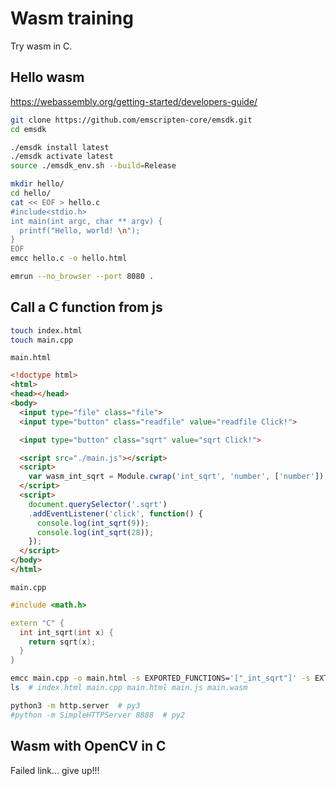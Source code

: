# Wasm training

Try wasm in C.


## Hello wasm

https://webassembly.org/getting-started/developers-guide/

```sh
git clone https://github.com/emscripten-core/emsdk.git
cd emsdk

./emsdk install latest
./emsdk activate latest
source ./emsdk_env.sh --build=Release

mkdir hello/
cd hello/
cat << EOF > hello.c
#include<stdio.h>
int main(int argc, char ** argv) {
  printf("Hello, world! \n");
}
EOF
emcc hello.c -o hello.html

emrun --no_browser --port 8080 .
```


## Call a C function from js

```sh
touch index.html
touch main.cpp
```

`main.html`
```html
<!doctype html>
<html>
<head></head>
<body>
  <input type="file" class="file">
  <input type="button" class="readfile" value="readfile Click!">

  <input type="button" class="sqrt" value="sqrt Click!">

  <script src="./main.js"></script>
  <script>
    var wasm_int_sqrt = Module.cwrap('int_sqrt', 'number', ['number']);
  </script>
  <script>
    document.querySelector('.sqrt')
    .addEventListener('click', function() {
      console.log(int_sqrt(9));
      console.log(int_sqrt(28));
    });
  </script>
</body>
</html>
```

`main.cpp`
```cpp
#include <math.h>

extern "C" {
  int int_sqrt(int x) {
    return sqrt(x);
  }
}
```

```sh
emcc main.cpp -o main.html -s EXPORTED_FUNCTIONS='["_int_sqrt"]' -s EXTRA_EXPORTED_RUNTIME_METHODS='["ccall", "cwarp"]'
ls  # index.html main.cpp main.html main.js main.wasm

python3 -m http.server  # py3
#python -m SimpleHTTPServer 8888  # py2
```


## Wasm with OpenCV in C

Failed link... give up!!!
